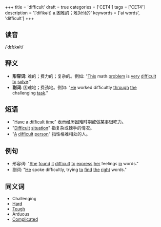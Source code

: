 +++
title = 'difficult'
draft = true
categories = ['CET4']
tags = ['CET4']
description = '[ˈdifikəlt] a.困难的；难对付的'
keywords = ['ai words', 'difficult']
+++

## 读音
/ˈdɪfɪkəlt/

## 释义
- **形容词**: 难的；费力的；复杂的。例如: "[This](/zh/post/this/) math [problem](/zh/post/problem/) is [very](/zh/post/very/) [difficult](/zh/post/difficult/) [to](/zh/post/to/) [solve](/zh/post/solve/)."
- **副词**: 困难地；费劲地。例如: "[He](/zh/post/he/) worked difficultly [through](/zh/post/through/) [the](/zh/post/the/) challenging [task](/zh/post/task/)."

## 短语
- "[Have](/zh/post/have/) [a](/zh/post/a/) [difficult](/zh/post/difficult/) [time](/zh/post/time/)" 表示经历困难时期或做某事很吃力。
- "[Difficult](/zh/post/difficult/) [situation](/zh/post/situation/)" 指复杂或棘手的情况。
- "[A](/zh/post/a/) [difficult](/zh/post/difficult/) [person](/zh/post/person/)" 指性格难相处的人。

## 例句
- 形容词: "[She](/zh/post/she/) [found](/zh/post/found/) [it](/zh/post/it/) [difficult](/zh/post/difficult/) [to](/zh/post/to/) [express](/zh/post/express/) [her](/zh/post/her/) feelings [in](/zh/post/in/) words."
- 副词: "[He](/zh/post/he/) spoke difficultly, trying [to](/zh/post/to/) [find](/zh/post/find/) [the](/zh/post/the/) [right](/zh/post/right/) words."

## 同义词
- Challenging
- [Hard](/zh/post/hard/)
- [Tough](/zh/post/tough/)
- Arduous
- [Complicated](/zh/post/complicated/)
